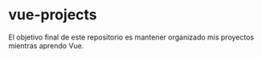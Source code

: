 # vue-projects
El objetivo final de este repositorio es mantener organizado mis proyectos mientras aprendo Vue.
